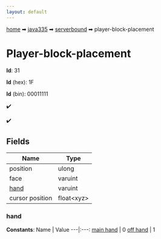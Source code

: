 ```yaml
---
layout: default
---
```


[home](/) ➡ [java335](/protocol/java335) ➡ [serverbound](/protocol/java335/serverbound) ➡ player-block-placement

# Player-block-placement

**Id**: 31

**Id** (hex): 1F

**Id** (bin): 00011111

✔️

✔️

## Fields

Name | Type
---|---
position | ulong
face | varuint
[hand](#hand) | varuint
cursor position | float&lt;xyz&gt;

### hand

**Constants**:
Name | Value
---|:---:
[main hand](hand_main-hand) | 0
[off hand](hand_off-hand) | 1

